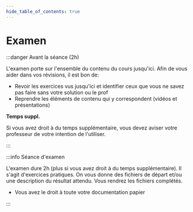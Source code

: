 ```yaml
---
hide_table_of_contents: true
---
```


# Examen

<Row>

<Column>

:::danger Avant la séance (2h)

L'examen porte sur l'ensemble du contenu du cours jusqu'ici. Afin de vous aider dans vos révisions, il est bon de:

- Revoir les exercices vus jusqu'ici et identifier ceux que vous ne savez pas faire sans votre solution ou le prof
- Reprendre les éléments de contenu qui y correspondent (vidéos et présentations)

**Temps suppl.**

Si vous avez droit à du temps supplémentaire, vous devez aviser votre professeur de votre intention de l'utiliser.

:::

</Column>

<Column>

:::info Séance d'examen

L'examen dure 2h (plus si vous avez droit à du temps supplémentaire). Il s'agit d'exercices pratiques. On vous donne des fichiers de départ et/ou une description du résultat attendu. Vous rendrez les fichiers complétés.

- Vous avez le droit à toute votre documentation papier

:::

</Column>

</Row>
